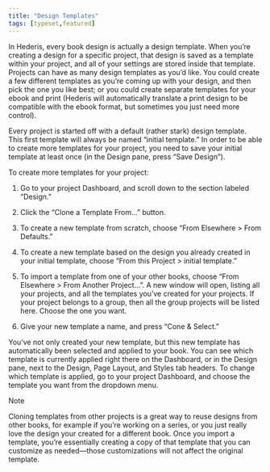 ```yaml
---
title: "Design Templates"
tags: [typeset,featured]
---
```

 
<html><body><section data-type="chapter" class="hsecchapter" data-hederis-type="hsecchapter" id="design-templates" data-pi-attrs="id: design-templates; data-tags: typeset,featured;" role="doc-chapter" data-tags="typeset,featured" data-author-name=" " data-book-title=" " title="Design Templates"><p class="hblkp" data-hederis-type="hblkp" id="p5Mq6oYfh">In Hederis, every book design is actually a design template. When you&#8217;re creating a design for a specific project, that design is saved as a template within your project, and all of your settings are stored inside that template. Projects can have as many design templates as you&#8217;d like. You could create a few different templates as you&#8217;re coming up with your design, and then pick the one you like best; or you could create separate templates for your ebook and print (Hederis will automatically translate a print design to be compatible with the ebook format, but sometimes you just need more control).</p><p class="hblkp" data-hederis-type="hblkp" id="pEz7Ck6X2">Every project is started off with a default (rather stark) design template. This first template will always be named &#8220;initial template.&#8221; In order to be able to create more templates for your project, you need to save your initial template at least once (in the Design pane, press &#8220;Save Design&#8221;).</p><p class="hblkp" data-hederis-type="hblkp" id="p5vL25wnU">To create more templates for your project:</p><ol class="hwprnumlist" data-hederis-type="hwprnumlist" id="p0fP6x6mj"><li class="hblkoli" data-hederis-type="hblkoli" id="liPqj6B3Dh"><p class="hblkoli" data-hederis-type="hblklip" id="pB4irJ9FS">Go to your project Dashboard, and scroll down to the section labeled &#8220;Design.&#8221;</p></li><li class="hblkoli" data-hederis-type="hblkoli" id="li1UaBjirD"><p class="hblkoli" data-hederis-type="hblklip" id="ptZeRUt5W">Click the &#8220;Clone a Template From&#8230;&#8221; button.</p></li><li class="hblkoli" data-hederis-type="hblkoli" id="limD5i7XWu"><p class="hblkoli" data-hederis-type="hblklip" id="p62dlCgqY">To create a new template from scratch, choose &#8220;From Elsewhere &gt; From Defaults.&#8221;</p></li><li class="hblkoli" data-hederis-type="hblkoli" id="liRx79KlSd"><p class="hblkoli" data-hederis-type="hblklip" id="pGPitM1ST">To create a new template based on the design you already created in your initial template, choose &#8220;From this Project &gt; initial template.&#8221;</p></li><li class="hblkoli" data-hederis-type="hblkoli" id="liGarvlhGN"><p class="hblkoli" data-hederis-type="hblklip" id="pODHRoARv">To import a template from one of your other books, choose &#8220;From Elsewhere &gt; From Another Project&#8230;&#8221;. A new window will open, listing all your projects, and all the templates you&#8217;ve created for your projects. If your project belongs to a group, then all the group projects will be listed here. Choose the one you want.</p></li><li class="hblkoli" data-hederis-type="hblkoli" id="liUlK26DkV"><p class="hblkoli" data-hederis-type="hblklip" id="pBygj6xz9">Give your new template a name, and press &#8220;Cone &amp; Select.&#8221;</p></li></ol><p class="hblkp" data-hederis-type="hblkp" id="prtcTugSm">You&#8217;ve not only created your new template, but this new template has automatically been selected and applied to your book. You can see which template is currently applied right there on the Dashboard, or in the Design pane, next to the Design, Page Layout, and Styles tab headers. To change which template is applied, go to your project Dashboard, and choose the template you want from the dropdown menu.</p><div class="hwprbox box" data-hederis-type="hwprbox" id="pkdUgKjED" data-type="sidebar"><p class="hblktype" data-hederis-type="hblktype" id="pKtpwlKfM">Note</p><p class="hblkp" data-hederis-type="hblkp" id="pRiceMC86">Cloning templates from other projects is a great way to reuse designs from other books, for example if you&#8217;re working on a series, or you just really love the design your created for a different book. Once you import a template, you&#8217;re essentially creating a copy of that template that you can customize as needed&#8212;those customizations will not affect the original template.</p></div></section></body></html>
